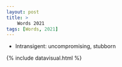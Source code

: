 ```yaml
---
layout: post
title: >
    Words 2021
tags: [Words, 2021]
---
```


* Intransigent: uncompromising, stubborn

{% include datavisual.html %}

